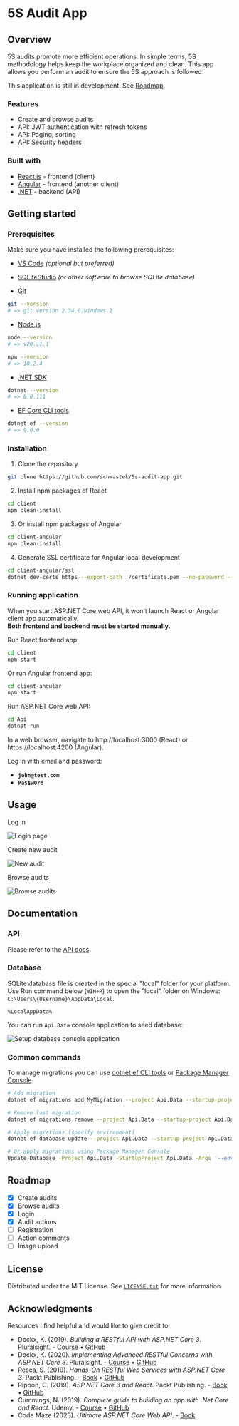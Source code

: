 # 5S Audit App

## Overview

5S audits promote more efficient operations. In simple terms, 5S methodology helps keep the workplace organized and clean. 
This app allows you perform an audit to ensure the 5S approach is followed.

This application is still in development. See [Roadmap](#roadmpap).

### Features

* Create and browse audits
* API: JWT authentication with refresh tokens
* API: Paging, sorting
* API: Security headers

### Built with

* [React.js](https://reactjs.org/) - frontend (client)
* [Angular](https://angular.dev/) - frontend (another client)
* [.NET](https://dotnet.microsoft.com/en-us/download) - backend (API)

## Getting started

### Prerequisites

Make sure you have installed the following prerequisites:

* [VS Code](https://code.visualstudio.com/) _(optional but preferred)_

* [SQLiteStudio](https://sqlitestudio.pl/) _(or other software to browse SQLite database)_

* [Git](https://git-scm.com/downloads)

```sh
git --version
# => git version 2.34.0.windows.1
```

* [Node.js](https://nodejs.org/en/download/)

```sh
node --version
# => v20.11.1

npm --version
# => 10.2.4
```

* [.NET SDK](https://dotnet.microsoft.com/en-us/download/dotnet)

```sh
dotnet --version
# => 8.0.111
```

* [EF Core CLI tools](https://docs.microsoft.com/en-us/ef/core/cli/dotnet)

```sh
dotnet ef --version
# => 9.0.0
```

### Installation

1. Clone the repository
```sh
git clone https://github.com/schwastek/5s-audit-app.git
```
2. Install npm packages of React
```sh
cd client
npm clean-install
```
3. Or install npm packages of Angular
```sh
cd client-angular
npm clean-install
```
4. Generate SSL certificate for Angular local development
```sh
cd client-angular/ssl
dotnet dev-certs https --export-path ./certificate.pem --no-password --trust --format PEM
```

### Running application

When you start ASP.NET Core web API, it won't launch React or Angular client app automatically.  
**Both frontend and backend must be started manually.**

Run React frontend app:

```sh
cd client
npm start
```

Or run Angular frontend app:

```sh
cd client-angular
npm start
```

Run ASP.NET Core web API:

```sh
cd Api
dotnet run
```

In a web browser, navigate to http://localhost:3000 (React) or https://localhost:4200 (Angular).

Log in with email and password:

* **`john@test.com`**
* **`Pa$$w0rd`**

## Usage

Log in

![Login page](./docs/img/login-page.png)

Create new audit

![New audit](./docs/img/new-audit-page.png)

Browse audits

![Browse audits](./docs/img/browse-audits-page.png)

## Documentation

### API

Please refer to the [API docs](./docs/API.md).

### Database

SQLite database file is created in the special "local" folder for your platform.  
Use Run command below (`WIN+R`) to open the "local" folder on Windows: `C:\Users\{Username}\AppData\Local`.

```
%LocalAppData%
```

You can run `Api.Data` console application to seed database:

![Setup database console application](./docs/img/setup-database-console-app.png)

### Common commands

To manage migrations you can use [dotnet ef CLI tools](https://learn.microsoft.com/en-us/ef/core/cli/dotnet)
or [Package Manager Console](https://learn.microsoft.com/en-us/ef/core/cli/powershell).

```sh
# Add migration
dotnet ef migrations add MyMigration --project Api.Data --startup-project Api.Data

# Remove last migration
dotnet ef migrations remove --project Api.Data --startup-project Api.Data

# Apply migrations (specify environment)
dotnet ef database update --project Api.Data --startup-project Api.Data -- --environment Development

# Or apply migrations using Package Manager Console
Update-Database -Project Api.Data -StartupProject Api.Data -Args '--environment Development'
```

## Roadmap

- [x] Create audits
- [x] Browse audits
- [x] Login
- [x] Audit actions
- [ ] Registration
- [ ] Action comments
- [ ] Image upload

## License

Distributed under the MIT License. See [`LICENSE.txt`](./LICENSE.txt) for more information.

## Acknowledgments

Resources I find helpful and would like to give credit to:

* Dockx, K. (2019). _Building a RESTful API with ASP.NET Core 3_. Pluralsight. - [Course](https://www.pluralsight.com/courses/asp-dot-net-core-3-restful-api-building) • [GitHub](https://github.com/KevinDockx/BuildingRESTfulAPIAspNetCore3)
* Dockx, K. (2020). _Implementing Advanced RESTful Concerns with ASP.NET Core 3_. Pluralsight. - [Course](https://www.pluralsight.com/courses/asp-dot-net-core-3-advanced-restful-concerns) • [GitHub](https://github.com/KevinDockx/ImplementingAdvancedRESTfulConcernsAspNetCore3)
* Resca, S. (2019). _Hands-On RESTful Web Services with ASP.NET Core 3_. Packt Publishing. - [Book](https://www.packtpub.com/product/hands-on-restful-web-services-with-asp-net-core-3/9781789537611) • [GitHub](https://github.com/PacktPublishing/Hands-On-RESTful-Web-Services-with-ASP.NET-Core-3)
* Rippon, C. (2019). _ASP.NET Core 3 and React_. Packt Publishing. - [Book](https://www.packtpub.com/product/asp-net-core-3-and-react/9781789950229) • [GitHub](https://github.com/PacktPublishing/ASP.NET-Core-3-and-React)
* Cummings, N. (2019). _Complete guide to building an app with .Net Core and React_. Udemy. - [Course](https://www.udemy.com/course/complete-guide-to-building-an-app-with-net-core-and-react/) • [GitHub](https://github.com/TryCatchLearn/Reactivities)
* Code Maze (2023). _Ultimate ASP.NET Core Web API_. - [Book](https://code-maze.com/ultimate-aspnetcore-webapi-second-edition/)
